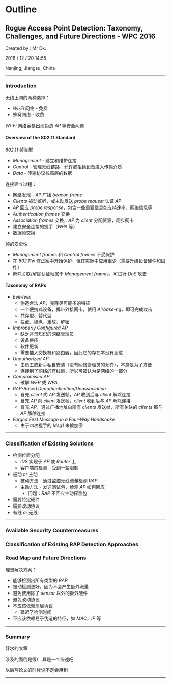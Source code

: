 # Outline

## Rogue Access Point Detection: Taxonomy, Challenges, and Future Directions - WPC 2016

Created by : Mr Dk.

2018 / 12 / 20 14:55

Nanjing, Jiangsu, China

---

### Introduction

无线上网的两种选择：

* _Wi-Fi_ 网络 - 免费
* 蜂窝网络 - 收费

_Wi-Fi_ 网络容易出现伪造 _AP_ 等安全问题

#### Overview of the 802.11 Standard

_802.11_ 帧类型

* _Management_ - 建立和维护连接
* _Control_ - 管理无线链路，允许或拒绝设备进入传输介质
* _Data_ - 传输协议栈高层的数据

连接建立过程：

* 网络发现 - _AP_ 广播 _beacon frame_
* _Clients_ 被动监听，或主动发送 _probe request_ 认证 _AP_
* _AP_ 回应 _probe response_，包含一些重要信息如支持速率、网络信息等
* _Authentication frames_ 交换
* _Association frames_ 交换，_AP_ 为 _client_ 分配资源，同步网卡
* 建立安全连接的握手（_WPA_ 等）
* 数据帧交换

帧的安全性：

* _Management frames_ 和 _Control frames_ 不受保护
* 在 _802.11w_ 修正案中开始保护，但在实际中应用很少（需要升级设备硬件和固件）
* 解除关联/解除认证帧属于 _Management frames_，可进行 _DoS_ 攻击

#### Taxonomy of RAPs

* _Evil-twin_
  * 伪造合法 _AP_，克隆尽可能多的特征
  * 一个便携式设备，携带外接网卡，使用 _Airbase-ng_，即可完成攻击
  * 共存型、替代型
  * 拦截、操纵、重放、解密
* _Improperly Configured AP_
  * 缺乏背景知识的网络管理员
  * 设备瘫痪
  * 软件更新
  * 需要插入交换机和路由器，因此它的存在本没有恶意
* _Unauthorized AP_
  * 由员工或新手私自安装（没有网络管理员的允许），本意是为了方便
  * 连接到了网络的有线侧，所以可被认为是网络的一部分
* _Compromised AP_
  * 破解 _WEP_ 或 _WPA_
* _RAP-Based Deauthentication/Deassociation_
  * 冒充 _client_ 向 _AP_ 发送帧，_AP_ 收到后与 _client_ 解除连接
  * 冒充 _AP_ 向 _client_ 发送帧，_client_ 收到后与 _AP_ 解除连接
  * 冒充 _AP_，通过广播地址向所有 _clients_ 发送帧，所有关联的 _clients_ 都与 _AP_ 解除连接
* _Forged First Message in a Four-Way Handshake_
  * 由于四次握手的 _Msg1_ 未被加密

---

### Classification of Existing Solutions

* 检测位置分配
  * _IDS_ 实现于 _AP_ 或 _Router_ 上
  * 客户端的检测 - 受到一些限制
* 被动 _or_ 主动
  * 被动方法 - 通过监控无线流量检测 _RAP_
  * 主动方法 - 发送测试包，检测 _AP_ 如何回应
    * 问题：_RAP_ 不回应主动探测包
* 需要特定硬件
* 需要改动协议
* 有线 _or_ 无线

---

### Available Security Countermeasures

### Classification of Existing RAP Detection Approaches

### Road Map and Future Directions

理想解决方案：

* 能够检测出所有类型的 _RAP_
* 被动检测更好，因为不会产生额外流量
* 避免使用除了 _sensor_ 以外的额外硬件
* 避免改动协议
* 不应该依赖高层协议
  * 延迟了检测时间
* 不应该依赖易于伪造的特征，如 _MAC_，_IP_ 等

---

### Summary

好水的文章

涉及的面倒是很广 算是一个综述吧

以后写论文的时候说不定会用到

---

